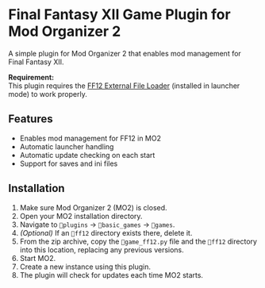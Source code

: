 # Final Fantasy XII Game Plugin for Mod Organizer 2

A simple plugin for Mod Organizer 2 that enables mod management for Final Fantasy XII.

**Requirement:**  
This plugin requires the [FF12 External File Loader](https://www.nexusmods.com/finalfantasy12/mods/170?tab=files) (installed in launcher mode) to work properly.

## Features
- Enables mod management for FF12 in MO2
- Automatic launcher handling
- Automatic update checking on each start
- Support for saves and ini files

## Installation
1. Make sure Mod Organizer 2 (MO2) is closed.
2. Open your MO2 installation directory.
3. Navigate to `📁plugins` → `📁basic_games` → `📁games`.
4. *(Optional)* If an `📁ff12` directory exists there, delete it.
5. From the zip archive, copy the `📄game_ff12.py` file and the `📁ff12` directory into this location, replacing any previous versions.
6. Start MO2.
7. Create a new instance using this plugin.
8. The plugin will check for updates each time MO2 starts.
